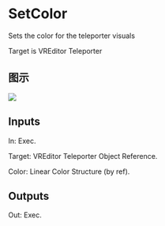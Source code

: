 # SetColor

Sets the color for the teleporter visuals

Target is VREditor Teleporter

## 图示

![]($-20221218-21111054.png)

## Inputs

In: Exec.

Target: VREditor Teleporter Object Reference.

Color: Linear Color Structure (by ref).  

## Outputs

Out: Exec.

